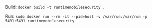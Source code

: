 Build: `docker build -t runtimemobilesecurity .`

Run: `sudo docker run --rm -it --pid=host -v /var/run:/var/run -p 5491:5491 runtimemobilesecurity`
